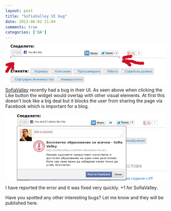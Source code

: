 ```yaml
---
layout: post
title: "SofiaValley UI bug"
date: 2013-06-02 21:04
comments: true
categories: ['QA']
---
```


<img src="/images/bugs/sv-bug.png" alt="SV bug" style="clear:both;display:block;"/>

[SofiaValley](http://sofiavalley.com) recently had a bug in their UI.
As seen above when clicking the Like button the widget would overlap with
other visual elements. At first this doesn't look like a big deal but it blocks
the user from sharing the page via Facebook which is important for a blog.

<img src="/images/bugs/sv-bug-fixed.png" alt="SV bug fixed" style="clear:both;display:block;"/>

I have reported the error and it was fixed very quickly. +1 for SofiaValley.

Have you spotted any other interesting bugs? Let me know and they will be published
here.

